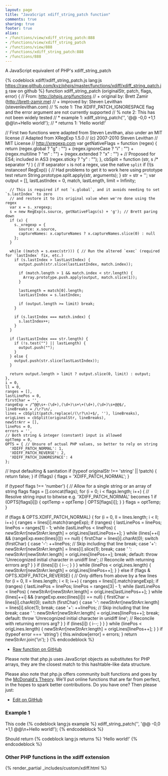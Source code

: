 ```yaml
---
layout: page
title: "JavaScript xdiff_string_patch function"
comments: true
sharing: true
footer: true
alias:
- /functions/view/xdiff_string_patch:888
- /functions/view/xdiff_string_patch
- /functions/view/888
- /functions/xdiff_string_patch:888
- /functions/888
---
```

<!-- Generated by Rakefile:build -->
A JavaScript equivalent of PHP's xdiff_string_patch

{% codeblock xdiff/xdiff_string_patch.js lang:js https://raw.github.com/kvz/phpjs/master/functions/xdiff/xdiff_string_patch.js raw on github %}
function xdiff_string_patch (originalStr, patch, flags, error) {
  // From: http://phpjs.org/functions
  // +   original by: Brett Zamir (http://brett-zamir.me)
  // +   improved by: Steven Levithan (stevenlevithan.com)
  // %        note 1: The XDIFF_PATCH_IGNORESPACE flag and the error argument are not currently supported
  // %        note 2: This has not been widely tested
  // *     example 1: xdiff_string_patch('', '@@ -0,0 +1,1 @@\n+Hello world!');
  // *     returns 1: 'Hello world!'

  // First two functions were adapted from Steven Levithan, also under an MIT license
  // Adapted from XRegExp 1.5.0
  // (c) 2007-2010 Steven Levithan
  // MIT License
  // <http://xregexp.com>
  var getNativeFlags = function (regex) {
    return (regex.global ? "g" : "") + (regex.ignoreCase ? "i" : "") + (regex.multiline ? "m" : "") + (regex.extended ? "x" : "") + // Proposed for ES4; included in AS3
    (regex.sticky ? "y" : "");
  },
    cbSplit = function (str, s /* separator */ ) {
      // If separator `s` is not a regex, use the native `split`
      if (!(s instanceof RegExp)) { // Had problems to get it to work here using prototype test
        return String.prototype.split.apply(str, arguments);
      }
      str = str + '';
      var output = [],
        lastLastIndex = 0,
        match, lastLength, limit = Infinity;

      // This is required if not `s.global`, and it avoids needing to set `s.lastIndex` to zero
      // and restore it to its original value when we're done using the regex
      var x = s._xregexp;
      s = new RegExp(s.source, getNativeFlags(s) + 'g'); // Brett paring down
      if (x) {
        s._xregexp = {
          source: x.source,
          captureNames: x.captureNames ? x.captureNames.slice(0) : null
        };
      }

      while ((match = s.exec(str))) { // Run the altered `exec` (required for `lastIndex` fix, etc.)
        if (s.lastIndex > lastLastIndex) {
          output.push(str.slice(lastLastIndex, match.index));

          if (match.length > 1 && match.index < str.length) {
            Array.prototype.push.apply(output, match.slice(1));
          }

          lastLength = match[0].length;
          lastLastIndex = s.lastIndex;

          if (output.length >= limit) break;
        }

        if (s.lastIndex === match.index) {
          s.lastIndex++;
        }
      }

      if (lastLastIndex === str.length) {
        if (!s.test("") || lastLength) {
          output.push("");
        }
      } else {
        output.push(str.slice(lastLastIndex));
      }

      return output.length > limit ? output.slice(0, limit) : output;
    },
    i = 0,
    ll = 0,
    ranges = [],
    lastLinePos = 0,
    firstChar = '',
    rangeExp = /^@@\s+-(\d+),(\d+)\s+\+(\d+),(\d+)\s+@@$/,
    lineBreaks = /\r?\n/,
    lines = cbSplit(patch.replace(/(\r?\n)+$/, ''), lineBreaks),
    origLines = cbSplit(originalStr, lineBreaks),
    newStrArr = [],
    linePos = 0,
    errors = '',
    // Both string & integer (constant) input is allowed
    optTemp = 0,
    OPTS = { // Unsure of actual PHP values, so better to rely on string
      'XDIFF_PATCH_NORMAL': 1,
      'XDIFF_PATCH_REVERSE': 2,
      'XDIFF_PATCH_IGNORESPACE': 4
    };

  // Input defaulting & sanitation
  if (typeof originalStr !== 'string' || !patch) {
    return false;
  }
  if (!flags) {
    flags = 'XDIFF_PATCH_NORMAL';
  }

  if (typeof flags !== 'number') { // Allow for a single string or an array of string flags
    flags = [].concat(flags);
    for (i = 0; i < flags.length; i++) {
      // Resolve string input to bitwise e.g. 'XDIFF_PATCH_NORMAL' becomes 1
      if (OPTS[flags[i]]) {
        optTemp = optTemp | OPTS[flags[i]];
      }
    }
    flags = optTemp;
  }

  if (flags & OPTS.XDIFF_PATCH_NORMAL) {
    for (i = 0, ll = lines.length; i < ll; i++) {
      ranges = lines[i].match(rangeExp);
      if (ranges) {
        lastLinePos = linePos;
        linePos = ranges[1] - 1;
        while (lastLinePos < linePos) {
          newStrArr[newStrArr.length] = origLines[lastLinePos++];
        }
        while (lines[++i] && (rangeExp.exec(lines[i])) == null) {
          firstChar = lines[i].charAt(0);
          switch (firstChar) {
          case '-':
            ++linePos; // Skip including that line
            break;
          case '+':
            newStrArr[newStrArr.length] = lines[i].slice(1);
            break;
          case ' ':
            newStrArr[newStrArr.length] = origLines[linePos++];
            break;
          default:
            throw 'Unrecognized initial character in unidiff line'; // Reconcile with returning errrors arg?
          }
        }
        if (lines[i]) {
          i--;
        }
      }
    }
	while (linePos < origLines.length) {
	  newStrArr[newStrArr.length] = origLines[linePos++];
	}
  } else if (flags & OPTS.XDIFF_PATCH_REVERSE) { // Only differs from above by a few lines
    for (i = 0, ll = lines.length; i < ll; i++) {
      ranges = lines[i].match(rangeExp);
      if (ranges) {
        lastLinePos = linePos;
        linePos = ranges[3] - 1;
        while (lastLinePos < linePos) {
          newStrArr[newStrArr.length] = origLines[lastLinePos++];
        }
        while (lines[++i] && (rangeExp.exec(lines[i])) == null) {
          firstChar = lines[i].charAt(0);
          switch (firstChar) {
          case '-':
            newStrArr[newStrArr.length] = lines[i].slice(1);
            break;
          case '+':
            ++linePos; // Skip including that line
            break;
          case ' ':
            newStrArr[newStrArr.length] = origLines[linePos++];
            break;
          default:
            throw 'Unrecognized initial character in unidiff line'; // Reconcile with returning errrors arg?
          }
        }
        if (lines[i]) {
          i--;
        }
      }
    }
	while (linePos < origLines.length) {
	  newStrArr[newStrArr.length] = origLines[linePos++];
	}
  }
  if (typeof error === 'string') {
    this.window[error] = errors;
  }
  return newStrArr.join('\n');
}
{% endcodeblock %}

 - [Raw function on GitHub](https://github.com/kvz/phpjs/blob/master/functions/xdiff/xdiff_string_patch.js)

Please note that php.js uses JavaScript objects as substitutes for PHP arrays, they are 
the closest match to this hashtable-like data structure. 

Please also note that php.js offers community built functions and goes by the 
[McDonald's Theory](https://medium.com/what-i-learned-building/9216e1c9da7d). We'll put online 
functions that are far from perfect, in the hopes to spark better contributions. 
Do you have one? Then please just: 

 - [Edit on GitHub](https://github.com/kvz/phpjs/edit/master/functions/xdiff/xdiff_string_patch.js)

### Example 1
This code
{% codeblock lang:js example %}
xdiff_string_patch('', '@@ -0,0 +1,1 @@\n+Hello world!');
{% endcodeblock %}

Should return
{% codeblock lang:js returns %}
'Hello world!'
{% endcodeblock %}


### Other PHP functions in the xdiff extension
{% render_partial _includes/custom/xdiff.html %}
